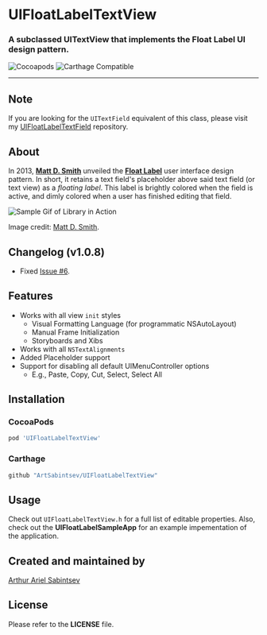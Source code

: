 # UIFloatLabelTextView

### A subclassed UITextView that implements the Float Label UI design pattern.

![Cocoapods](https://img.shields.io/cocoapods/v/UIFloatLabelTextView.svg) ![Carthage Compatible](https://img.shields.io/badge/Carthage-compatible-4BC51D.svg?style=flat)
___

## Note
If you are looking for the `UITextField` equivalent of this class, please visit my [UIFloatLabelTextField](http://www.github.com/ArtSabintsev/UIFloatLabelTextField) repository.

## About
In 2013, [**Matt D. Smith**](http://twitter.com/mds) unveiled the **[Float Label](http://www.floatlabel.com)** user interface design pattern. In short, it retains a text field's placeholder above said text field (or text view) as a *floating label*. This label is brightly colored when the field is active, and dimly colored when a user has finished editing that field.

![Sample Gif of Library in Action](http://d13yacurqjgara.cloudfront.net/users/6410/screenshots/1254439/form-animation-_gif_.gif)

Image credit: [Matt D. Smith](http://twitter.com/mds).

## Changelog (v1.0.8)
- Fixed [Issue #6](https://github.com/ArtSabintsev/UIFloatLabelTextView/issues/6).

## Features
- Works with all view `init` styles
	- Visual Formatting Language (for programmatic NSAutoLayout)
	- Manual Frame Initialization
	- Storyboards and Xibs
- Works with all `NSTextAlignments`
- Added Placeholder support
- Support for disabling all default UIMenuController options
	- E.g., Paste, Copy, Cut, Select, Select All

## Installation

### CocoaPods
``` ruby
pod 'UIFloatLabelTextView'
```

### Carthage
``` swift
github "ArtSabintsev/UIFloatLabelTextView"
```

## Usage
Check out `UIFloatLabelTextView.h` for a full list of editable properties. Also, check out the **UIFloatLabelSampleApp** for an example impementation of the application.

## Created and maintained by
[Arthur Ariel Sabintsev](http://www.sabintsev.com/)

## License
Please refer to the **LICENSE** file.
